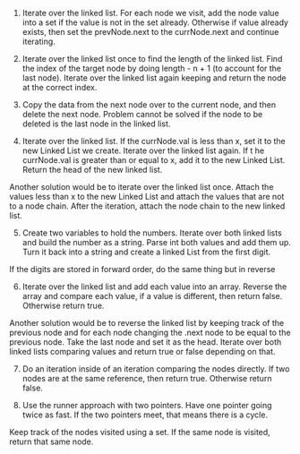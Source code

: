 1. Iterate over the linked list. For each node we visit, add the node value into a set if the value is not in the set already. Otherwise if value already exists, then set the prevNode.next to the currNode.next and continue iterating. 

2. Iterate over the linked list once to find the length of the linked list. Find the index of the target node by doing length - n + 1 (to account for the last node). Iterate over the linked list again keeping and return the node at the correct index.

3. Copy the data from the next node over to the current node, and then delete the next node. Problem cannot be solved if the node to be deleted is the last node in the linked list. 

4. Iterate over the linked list. If the currNode.val is less than x, set it to the new Linked List we create. Iterate over the linked list again. If t he currNode.val is greater than or equal to x, add it to the new Linked List. Return the head of the new linked list. 

Another solution would be to iterate over the linked list once. Attach the values less than x to the new Linked List and attach the values that are not to a node chain. After the iteration, attach the node chain to the new linked list.

5. Create two variables to hold the numbers. Iterate over both linked lists and build the number as a string. Parse int both values and add them up. Turn it back into a string and create a linked List from the first digit. 

If the digits are stored in forward order, do the same thing but in reverse

6. Iterate over the linked list and add each value into an array. Reverse the array and compare each value, if a value is different, then return false. Otherwise return true.

Another solution would be to reverse the linked list by keeping track of the previous node and for each node changing the .next node to be equal to the previous node. Take the last node and set it as the head. Iterate over both linked lists comparing values and return true or false depending on that. 

7. Do an iteration inside of an iteration comparing the nodes directly. If two nodes are at the same reference, then return true. Otherwise return false.

8. Use the runner approach with two pointers. Have one pointer going twice as fast. If the two pointers meet, that means there is a cycle. 

Keep track of the nodes visited using a set. If the same node is visited, return that same node.

